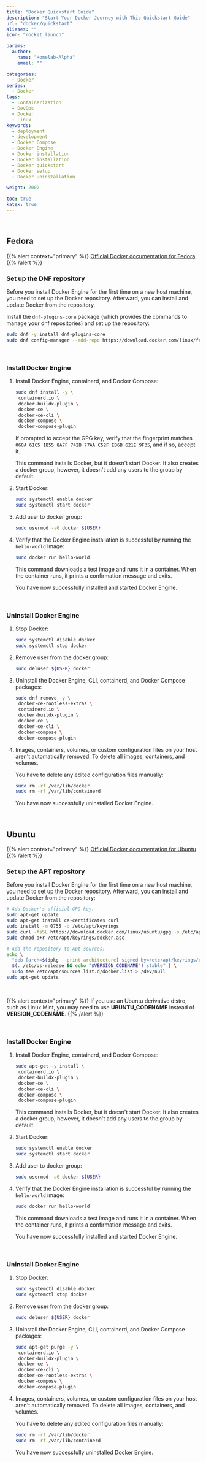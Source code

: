```yaml
---
title: "Docker Quickstart Guide"
description: "Start Your Docker Journey with This Quickstart Guide"
url: "docker/quickstart"
aliases: ""
icon: "rocket_launch"

params:
  author:
    name: "Homelab-Alpha"
    email: ""

categories:
  - Docker
series:
  - Docker
tags:
  - Containerization
  - DevOps
  - Docker
  - Linux
keywords:
  - deployment
  - development
  - Docker Compose
  - Docker Engine
  - Docker installation
  - Docker installation
  - Docker quickstart
  - Docker setup
  - Docker uninstallation

weight: 2002

toc: true
katex: true
---
```


<br />

## Fedora

{{% alert context="primary" %}}
[Official Docker documentation for Fedora] {{% /alert %}}

### Set up the DNF repository

Before you install Docker Engine for the first time on a new host machine, you
need to set up the Docker repository. Afterward, you can install and update
Docker from the repository.

Install the `dnf-plugins-core` package (which provides the commands to manage
your dnf repositories) and set up the repository:

```bash
sudo dnf -y install dnf-plugins-core
sudo dnf config-manager --add-repo https://download.docker.com/linux/fedora/docker-ce.repo
```

<br />

### Install Docker Engine

1. Install Docker Engine, containerd, and Docker Compose:

   ```bash
   sudo dnf install -y \
    containerd.io \
    docker-buildx-plugin \
    docker-ce \
    docker-ce-cli \
    docker-compose \
    docker-compose-plugin
   ```

   If prompted to accept the GPG key, verify that the fingerprint matches\
   `060A 61C5 1B55 8A7F 742B 77AA C52F EB6B 621E 9F35`, and if so, accept it.

   This command installs Docker, but it doesn't start Docker. It also creates a
   docker group, however, it doesn't add any users to the group by default.

2. Start Docker:

   ```bash
   sudo systemctl enable docker
   sudo systemctl start docker
   ```

3. Add user to docker group:

   ```bash
   sudo usermod -aG docker ${USER}
   ```

4. Verify that the Docker Engine installation is successful by running the
   `hello-world` image:

   ```bash
   sudo docker run hello-world
   ```

   This command downloads a test image and runs it in a container. When the
   container runs, it prints a confirmation message and exits.

   You have now successfully installed and started Docker Engine.

<br />

### Uninstall Docker Engine

1. Stop Docker:

   ```bash
   sudo systemctl disable docker
   sudo systemctl stop docker
   ```

2. Remove user from the docker group:

   ```bash
   sudo deluser ${USER} docker
   ```

3. Uninstall the Docker Engine, CLI, containerd, and Docker Compose packages:

   ```bash
   sudo dnf remove -y \
    docker-ce-rootless-extras \
    containerd.io \
    docker-buildx-plugin \
    docker-ce \
    docker-ce-cli \
    docker-compose \
    docker-compose-plugin
   ```

4. Images, containers, volumes, or custom configuration files on your host
   aren't automatically removed. To delete all images, containers, and volumes.

   You have to delete any edited configuration files manually:

   ```bash
   sudo rm -rf /var/lib/docker
   sudo rm -rf /var/lib/containerd
   ```

   You have now successfully uninstalled Docker Engine.

<br />

## Ubuntu

{{% alert context="primary" %}}
[Official Docker documentation for Ubuntu] {{% /alert %}}

### Set up the APT repository

Before you install Docker Engine for the first time on a new host machine, you
need to set up the Docker repository. Afterward, you can install and update
Docker from the repository:

```bash
# Add Docker's official GPG key:
sudo apt-get update
sudo apt-get install ca-certificates curl
sudo install -m 0755 -d /etc/apt/keyrings
sudo curl -fsSL https://download.docker.com/linux/ubuntu/gpg -o /etc/apt/keyrings/docker.asc
sudo chmod a+r /etc/apt/keyrings/docker.asc

# Add the repository to Apt sources:
echo \
  "deb [arch=$(dpkg --print-architecture) signed-by=/etc/apt/keyrings/docker.asc] https://download.docker.com/linux/ubuntu \
  $(. /etc/os-release && echo "$VERSION_CODENAME") stable" | \
  sudo tee /etc/apt/sources.list.d/docker.list > /dev/null
sudo apt-get update
```

<br />

{{% alert context="primary" %}}
If you use an Ubuntu derivative distro, such as Linux Mint, you may need to use
**UBUNTU_CODENAME** instead of **VERSION_CODENAME**. {{% /alert %}}

<br />

### Install Docker Engine

1. Install Docker Engine, containerd, and Docker Compose:

   ```bash
   sudo apt-get -y install \
    containerd.io \
    docker-buildx-plugin \
    docker-ce \
    docker-ce-cli \
    docker-compose \
    docker-compose-plugin
   ```

   This command installs Docker, but it doesn't start Docker. It also creates a
   docker group, however, it doesn't add any users to the group by default.

2. Start Docker:

   ```bash
   sudo systemctl enable docker
   sudo systemctl start docker
   ```

3. Add user to docker group:

   ```bash
   sudo usermod -aG docker ${USER}
   ```

4. Verify that the Docker Engine installation is successful by running the
   `hello-world` image:

   ```bash
   sudo docker run hello-world
   ```

   This command downloads a test image and runs it in a container. When the
   container runs, it prints a confirmation message and exits.

   You have now successfully installed and started Docker Engine.

<br />

### Uninstall Docker Engine

1. Stop Docker:

   ```bash
   sudo systemctl disable docker
   sudo systemctl stop docker
   ```

2. Remove user from the docker group:

   ```bash
   sudo deluser ${USER} docker
   ```

3. Uninstall the Docker Engine, CLI, containerd, and Docker Compose packages:

   ```bash
   sudo apt-get purge -y \
    containerd.io \
    docker-buildx-plugin \
    docker-ce \
    docker-ce-cli \
    docker-ce-rootless-extras \
    docker-compose \
    docker-compose-plugin
   ```

4. Images, containers, volumes, or custom configuration files on your host
   aren't automatically removed. To delete all images, containers, and volumes.

   You have to delete any edited configuration files manually:

   ```bash
   sudo rm -rf /var/lib/docker
   sudo rm -rf /var/lib/containerd
   ```

   You have now successfully uninstalled Docker Engine.

[Official Docker documentation for Fedora]:
  https://docs.docker.com/desktop/install/fedora
[Official Docker documentation for Ubuntu]:
  https://docs.docker.com/desktop/install/ubuntu

